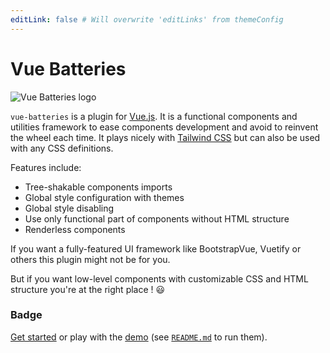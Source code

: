 ```yaml
---
editLink: false # Will overwrite 'editLinks' from themeConfig
---
```


# Vue Batteries

![Vue Batteries logo](/vue-batteries/assets/img/logo.png)

`vue-batteries` <Badge text="alpha"/> is a plugin for [Vue.js](https://vuejs.org). It is a functional components and utilities framework to ease components development and avoid to reinvent the wheel each time. It plays nicely with [Tailwind CSS](https://tailwindcss.com) but can also be used with any CSS definitions.

Features include:

- Tree-shakable components imports
- Global style configuration with themes
- Global style disabling
- Use only functional part of components without HTML structure
- Renderless components

If you want a fully-featured UI framework like BootstrapVue, Vuetify or others this plugin might not be for you.

But if you want low-level components with customizable CSS and HTML structure you're at the right place ! 😃

### Badge <Badge text="beta" type="warning"/>

<!-- <<< @/demo/DemoWithSlots.vue -->

[Get started](./started/) or play with the [demo](https://github.com//vue-batteries/tree/dev/demo) (see [`README.md`](https://github.com//vue-batteries/) to run them).
